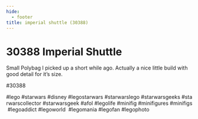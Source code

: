 ```yaml
---
hide:
  - footer
title: imperial shuttle (30388)
---
```


# 30388 Imperial Shuttle

Small Polybag I picked up a short while ago. Actually a nice little build with good detail for it’s size. 

#30388 
 
 
#lego #starwars #disney #legostarwars #starwarslego #starwarsgeeks #starwarscollector #starwarsgeek #afol #legolife #minifig #minifigures #minifigs #legoaddict #legoworld  #legomania #legofan #legophoto 


